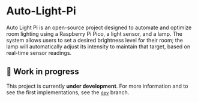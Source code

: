 # Auto-Light-Pi
Auto Light Pi is an open-source project designed to automate and optimize room lighting using a Raspberry Pi Pico, a light sensor, and a lamp. The system allows users to set a desired brightness level for their room; the lamp will automatically adjust its intensity to maintain that target, based on real-time sensor readings.

## 🚧 Work in progress
This project is currently **under development**.
For more information and to see the first implementations, see the [`dev`](../../tree/dev) branch.
